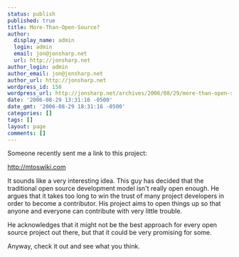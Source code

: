 ```yaml
---
status: publish
published: true
title: More-Than-Open-Source?
author:
  display_name: admin
  login: admin
  email: jon@jonsharp.net
  url: http://jonsharp.net
author_login: admin
author_email: jon@jonsharp.net
author_url: http://jonsharp.net
wordpress_id: 158
wordpress_url: http://jonsharp.net/archives/2006/08/29/more-than-open-source/
date: '2006-08-29 13:31:16 -0500'
date_gmt: '2006-08-29 18:31:16 -0500'
categories: []
tags: []
layout: page
comments: []
---
```

Someone recently sent me a link to this project:

http://mtoswiki.com

It sounds like a very interesting idea.  This guy has decided that the traditional open source development model isn't really open enough.  He argues that it takes too long to win the trust of many project developers in order to become a contributor.  His project aims to open things up so that anyone and everyone can contribute with very little trouble.

He acknowledges that it might not be the best approach for every open source project out there, but that it could be very promising for some.

Anyway, check it out and see what you think.
